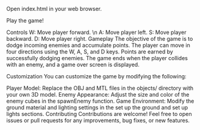 Open index.html in your web browser.

Play the game!

Controls
W: Move player forward. \n
A: Move player left.
S: Move player backward.
D: Move player right.
Gameplay
The objective of the game is to dodge incoming enemies and accumulate points. The player can move in four directions using the W, A, S, and D keys. Points are earned by successfully dodging enemies. The game ends when the player collides with an enemy, and a game over screen is displayed.

Customization
You can customize the game by modifying the following:

Player Model: Replace the OBJ and MTL files in the objects/ directory with your own 3D model.
Enemy Appearance: Adjust the size and color of the enemy cubes in the spawnEnemy function.
Game Environment: Modify the ground material and lighting settings in the set up the ground and set up lights sections.
Contributing
Contributions are welcome! Feel free to open issues or pull requests for any improvements, bug fixes, or new features.
